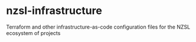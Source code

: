 # nzsl-infrastructure
Terraform and other infrastructure-as-code configuration files for the NZSL ecosystem of projects
